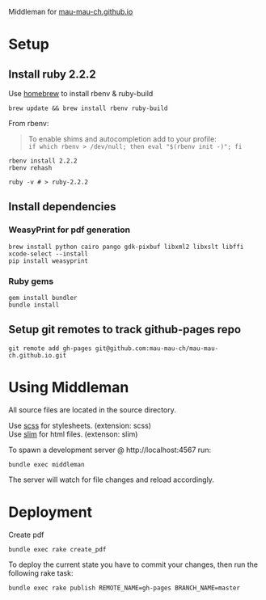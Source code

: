 Middleman for [mau-mau-ch.github.io](https://mau-mau-ch.github.io/)

# Setup

## Install ruby 2.2.2

Use [homebrew](http://brew.sh/) to install rbenv & ruby-build

```SHELL
brew update && brew install rbenv ruby-build
```

From rbenv:
>   To enable shims and autocompletion add to your profile:  
>   ```if which rbenv > /dev/null; then eval "$(rbenv init -)"; fi```

```SHELL  
rbenv install 2.2.2
rbenv rehash

ruby -v # > ruby-2.2.2
```

## Install dependencies

### WeasyPrint for pdf generation

```SHELL
brew install python cairo pango gdk-pixbuf libxml2 libxslt libffi
xcode-select --install
pip install weasyprint
```

### Ruby gems

```SHELL
gem install bundler
bundle install
```

## Setup git remotes to track github-pages repo

```SHELL
git remote add gh-pages git@github.com:mau-mau-ch/mau-mau-ch.github.io.git
```

# Using Middleman

All source files are located in the source directory.

Use [scss](http://sass-lang.com/) for stylesheets. (extension: scss)  
Use [slim](http://slim-lang.com/) for html files. (extenson: slim)

To spawn a development server @ http://localhost:4567 run:

```SHELL
bundle exec middleman
```

The server will watch for file changes and reload accordingly.

# Deployment

Create pdf

```SHELL
bundle exec rake create_pdf
```

To deploy the current state you have to commit your changes, then run the
following rake task:

```SHELL
bundle exec rake publish REMOTE_NAME=gh-pages BRANCH_NAME=master
```
